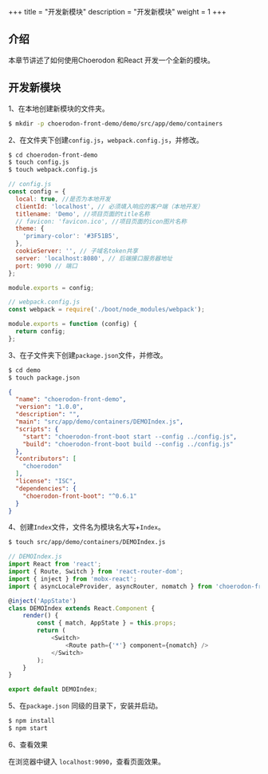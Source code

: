 +++
title = "开发新模块"
description = "开发新模块"
weight = 1
+++

## 介绍

本章节讲述了如何使用Choerodon 和React 开发一个全新的模块。

## 开发新模块

1、在本地创建新模块的文件夹。
``` bash
$ mkdir -p choerodon-front-demo/demo/src/app/demo/containers
```

2、在文件夹下创建`config.js`，`webpack.config.js`，并修改。
``` bash
$ cd choerodon-front-demo
$ touch config.js
$ touch webpack.config.js
```

``` js
// config.js
const config = {
  local: true, //是否为本地开发
  clientId: 'localhost', // 必须填入响应的客户端（本地开发）
  titlename: 'Demo', //项目页面的title名称
  // favicon: 'favicon.ico', //项目页面的icon图片名称
  theme: {
    'primary-color': '#3F51B5',
  },
  cookieServer: '', // 子域名token共享
  server: 'localhost:8080', // 后端接口服务器地址
  port: 9090 // 端口
};

module.exports = config;
```

``` js
// webpack.config.js
const webpack = require('./boot/node_modules/webpack');

module.exports = function (config) {
  return config;
};
```

3、在子文件夹下创建`package.json`文件，并修改。
``` bash
$ cd demo
$ touch package.json
```

``` json
{
  "name": "choerodon-front-demo",
  "version": "1.0.0",
  "description": "",
  "main": "src/app/demo/containers/DEMOIndex.js",
  "scripts": {
    "start": "choerodon-front-boot start --config ../config.js",
    "build": "choerodon-front-boot build --config ../config.js"
  },
  "contributors": [
    "choerodon"
  ],
  "license": "ISC",
  "dependencies": {
    "choerodon-front-boot": "^0.6.1"
  }
}
```

4、创建`Index`文件，文件名为模块名大写+`Index`。
``` bash
$ touch src/app/demo/containers/DEMOIndex.js
```

``` js
// DEMOIndex.js
import React from 'react';
import { Route, Switch } from 'react-router-dom';
import { inject } from 'mobx-react';
import { asyncLocaleProvider, asyncRouter, nomatch } from 'choerodon-front-boot';

@inject('AppState')
class DEMOIndex extends React.Component {
    render() {
        const { match, AppState } = this.props;
        return (
            <Switch>
                <Route path={'*'} component={nomatch} />
            </Switch>
        );
    }
}

export default DEMOIndex;
```

5、在`package.json` 同级的目录下，安装并启动。
``` bash
$ npm install
$ npm start
```

6、查看效果

在浏览器中键入 `localhost:9090`，查看页面效果。